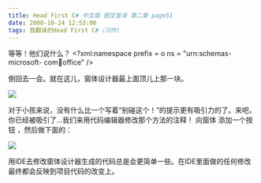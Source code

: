 ```yaml
---
title: Head First C# 中文版 图文皆译 第二章 page51
date: 2008-10-24 12:53:00
tags: 我翻译的Head First C#（习作）
---
```

等等！他们说什么？  <?xml:namespace prefix = o ns = "urn:schemas-microsoft-
com:office:office" />

倒回去一会。就在这儿，窗体设计器最上面顶儿上那一块。

![](https://p-blog.csdn.net/images/p_blog_csdn_net/cuipengfei1/EntryImages/20081024/%E6%88%AA%E5%9B%BE00.jpg)

对于小孩来说，没有什么比一个写着“别碰这个！”的提示更有吸引力的了。来吧，你已经被吸引了...我们来用代码编辑器修改那个方法的注释！  向窗体
添加一个按钮  ，然后做下面的：

![](https://p-blog.csdn.net/images/p_blog_csdn_net/cuipengfei1/EntryImages/20081024/%E6%88%AA%E5%9B%BE01.jpg)

用IDE去修改窗体设计器生成的代码总是会更简单一些。在IDE里面做的任何修改最终都会反映到项目代码的改变上。



